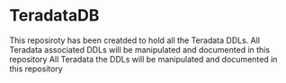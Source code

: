 # TeradataDB

This reposiroty has been creatded to hold all the Teradata DDLs.
All Teradata associated DDLs will be manipulated and documented in this repository
All Teradata the DDLs will be manipulated and documented in this repository
